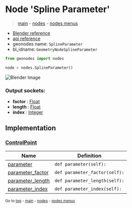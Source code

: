 # Node 'Spline Parameter'

> [main](../structure.md) - [nodes](nodes.md) - [nodes menus](nodes_menus.md)

- [Blender reference](https://docs.blender.org/manual/en/latest/modeling/geometry_nodes/curve/spline_parameter.html)
- [api reference](https://docs.blender.org/api/current/bpy.types.GeometryNodeSplineParameter.html)
- geonodes name: `SplineParameter`
- bl_idname: `GeometryNodeSplineParameter`

```python
from geonodes import nodes

node = nodes.SplineParameter()
```

![Blender Image](https://docs.blender.org/manual/en/latest/_images/node-types_GeometryNodeSplineParameter.webp)

### Output sockets:

- **factor** : [Float](Float.md)
- **length** : [Float](Float.md)
- **index** : [Integer](Integer.md)

## Implementation

### [ControlPoint](ControlPoint.md)

| Name | Definition |
|------|------------|
 | [parameter](ControlPoint.md#parameter-property) | `def parameter(self):` |
 | [parameter_factor](ControlPoint.md#parameter_factor-property) | `def parameter_factor(self):` |
 | [parameter_length](ControlPoint.md#parameter_length-property) | `def parameter_length(self):` |
 | [parameter_index](ControlPoint.md#parameter_index-property) | `def parameter_index(self):` |

<sub>Go to [top](#node-Spline-Parameter) - [main](../structure.md) - [nodes](nodes.md) - [nodes menus](nodes_menus.md)</sub>

